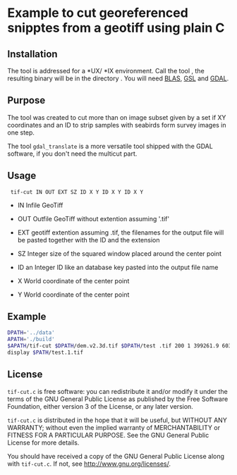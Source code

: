 # Example to cut georeferenced snipptes from a geotiff using plain C

## Installation

The tool is addressed for a *UX/ *IX environment.  Call the tool <make>,
the resulting binary will be in the directory <build>.  You will need
[BLAS](http://www.netlib.org/blas/),
[GSL](https://www.gnu.org/software/gsl/) and [GDAL](www.gdal.org).

## Purpose

The tool was created to cut more than on image subset given by a set if
XY coordinates and an ID to strip samples with seabirds form survey
images in one step.

The tool `gdal_translate` is a more versatile tool shipped with the GDAL
software, if you don't need the multicut part.


## Usage

```
 tif-cut IN OUT EXT SZ ID X Y ID X Y ID X Y
```

* IN Infile GeoTiff

* OUT Outfile GeoTiff without extention assuming '.tif'

* EXT geotiff extention assuming .tif, the filenames for the output file
  will be pasted together with the ID and the extension

* SZ Integer size of the squared window placed around the center point

* ID an Integer ID like an database key pasted into the output file name

* X World coordinate of the center point

* Y World coordinate of the center point

## Example

```bash
DPATH='../data'
APATH='./build'
$APATH/tif-cut $DPATH/dem.v2.3d.tif $DPATH/test .tif 200 1 399261.9 6039631.7
display $PATH/test.1.tif
```

## License

 `tif-cut.c` is free software: you can redistribute it and/or modify
 it under the terms of the GNU General Public License as published by
 the Free Software Foundation, either version 3 of the License, or
 any later version.

 `tif-cut.c` is distributed in the hope that it will be useful,
 but WITHOUT ANY WARRANTY; without even the implied warranty of
 MERCHANTABILITY or FITNESS FOR A PARTICULAR PURPOSE.  See the
 GNU General Public License for more details.

 You should have received a copy of the GNU General Public License
 along with `tif-cut.c`.  If not, see <http://www.gnu.org/licenses/>.
